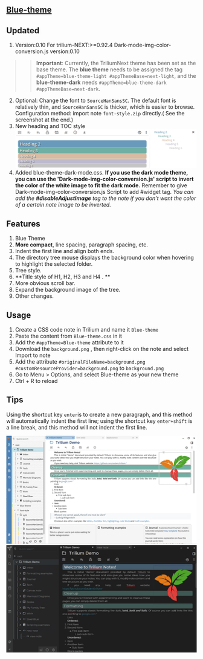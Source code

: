 ## [Blue-theme](https://github.com/SiriusXT/trilium-theme-blue)

## Updated 
1. Version:0.10 For trilium-NEXT:>=0.92.4
   Dark-mode-img-color-conversion.js version:0.10

>> **Important**:
 Currently, the TriliumNext theme has been set as the base theme. The **blue theme** needs to be assigned the tag `#appTheme=blue-theme-light #appThemeBase=next-light`, and the **blue-theme-dark** needs `#appTheme=blue-theme-dark #appThemeBase=next-dark`.  
 <!-- Alternatively, you can directly import `blue-theme.zip` from **Releases**, which includes `blue-theme.css`, `blue-theme-dark-theme.css`, and `Dark-mode-img-color-conversion.js`. -->


2. Optional: Change the font to `SourceHanSansSC`.
    The default font is relatively thin, and `SourceHanSansSC` is thicker, which is easier to browse.    
    Configuration method: import note `font-style.zip` directly.( See the screenshot at the end.)
3. New heading and TOC style
   ![](./img/heading.png)
4. Added blue-theme-dark-mode.css.
   **If you use the dark mode theme, you can use the 'Dark-mode-img-color-conversion.js' script to invert the color of the white image to fit the dark mode.** Remember to give Dark-mode-img-color-conversion.js Script to add #widget tag. *You can add the **#disableAdjustImage** tag to the note if you don’t want the color of a certain note image to be inverted.*


## Features

1. Blue Theme 
2. **More compact**, line spacing, paragraph spacing, etc. 
3. Indent the first line and align both ends. 
4. The directory tree mouse displays the background color when hovering to highlight the selected folder.
5. Tree style.
6. **Title style of H1, H2, H3 and H4 . **
7. More obvious scroll bar.
8. Expand the background image of the tree. 
9. Other changes.

## Usage

1. Create a CSS code note in Trilium and name it `Blue-theme`
2. Paste the content from `Blue-theme.css` in it
3. Add the `#appTheme=Blue-theme` attribute to it
4. Download the `background.png` , then right-click on the note and select Import to note
5. Add the attribute `#originalFileName=background.png #customResourceProvider=background.png` to `background.png`
6. Go to Menu > Options, and select Blue-theme as your new theme
7. Ctrl + R to reload

## Tips

Using the shortcut key `enter`is to create a new paragraph, and this method will automatically indent the first line; using the shortcut key `enter+shift` is a line break, and this method will not indent the first line.

![](./img/screenshot1.png)
![](./img/screenshot2.png)
